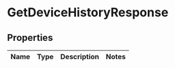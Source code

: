 
# GetDeviceHistoryResponse

## Properties
Name | Type | Description | Notes
------------ | ------------- | ------------- | -------------



